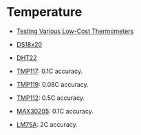 # Temperature

- [Testing Various Low-Cost Thermometers](https://www.kandrsmith.org/RJS/Misc/thermometers.html)

- [DS18x20](../chips/ds18x20.md)

- [DHT22](../chips/dht.md)

- [TMP117](https://www.bluedot.space/products/tmp117/): 0.1C accuracy.

- [TMP119](https://www.ti.com/product/TMP119): 0.08C accuracy.

- [TMP112](https://www.ti.com/product/TMP112): 0.5C accuracy.

- [MAX30205](https://www.analog.com/media/en/technical-documentation/data-sheets/max30205.pdf): 0.1C accuracy.

- [LM75A](https://www.ti.com/product/LM75A): 2C accuracy.

